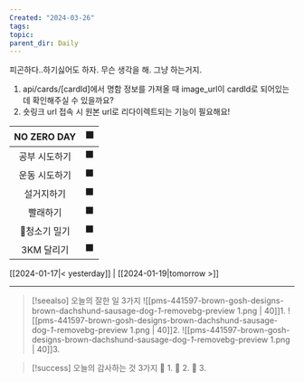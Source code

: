 ```yaml
---
Created: "2024-03-26"
tags: 
topic: 
parent_dir: Daily
---
```

피곤하다..하기싫어도 하자. 무슨 생각을 해. 그냥 하는거지. 

1. api/cards/[cardId]에서 명함 정보를 가져올 때 image_url이 cardId로 되어있는데 확인해주실 수 있을까요?
2. 숏링크 url 접속 시 원본 url로 리다이렉트되는 기능이 필요해요!


| NO ZERO DAY | 🟩  |
| :---------: | :-: |
|   공부 시도하기   | ⬛️  |
|   운동 시도하기   | ⬛️  |
|    설거지하기    |  ⬛  |
|    빨래하기     |  ⬛  |
|   청소기 밀기   | ⬛️  |
|   3KM 달리기   | ⬛️  |

[[2024-01-17|< yesterday]] | [[2024-01-19|tomorrow >]]  

---  
> [!seealso] 오늘의 잘한 일 3가지
> ![[pms-441597-brown-gosh-designs-brown-dachshund-sausage-dog-_1_-removebg-preview 1.png | 40]]1. 
> ![[pms-441597-brown-gosh-designs-brown-dachshund-sausage-dog-_1_-removebg-preview 1.png | 40]]2. 
> ![[pms-441597-brown-gosh-designs-brown-dachshund-sausage-dog-_1_-removebg-preview 1.png | 40]]3. 

> [!success] 오늘의 감사하는 것 3가지
> 🌈 1. 
> 🌈 2.
> 🌈 3.  


